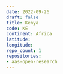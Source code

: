 ```yaml
---
date: 2022-09-26
draft: false
title: Kenya
code: KE
continent: Africa
latitude:
longitude:
repo_count: 1
repositories:
- aas-open-research
---
```



